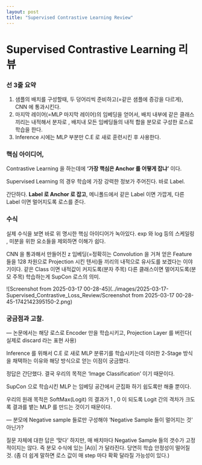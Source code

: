```yaml
---
layout: post
title: "Supervised Contrastive Learning Review"
---
```



# Supervised Contrastive Learning 리뷰

### 선 3줄 요약

1. 샘플의 배치를 구성할때, 두 덩어리씩 준비하고(=같은 샘플에 증강을 다르게), CNN 에 통과시킨다.
2. 마지막 레이어(=MLP 마지막 레이어)의 임베딩을 얻어서, 배치 내부에 같은 클래스끼리는 내적해서 분자로 , 배치내 모든 임베딩들의 내적 합을 분모로 구성한 로스로 학습을 한다.
3. Inference 시에는 MLP 부분만 C.E 로 새로 훈련시킨 후 사용한다.

### 핵심 아이디어,

Contrastive Learning 을 하는데에 **‘가장 핵심은 Anchor 를 어떻게 잡냐’** 이다.

Supervised Learning 의 경우 학습에 가장 강력한 정보가 주어진다. 바로 Label.

간단하다. **Label 로 Anchor 로 잡고**, 메니폴드에서 같은 Label 이면 가깝게, 다른 Label 이면 멀어지도록 로스를 준다.

### 수식

실제 수식을 보면 바로 위 명시한 핵심 아이디어가 녹아있다. exp 와 log 등의 스케일링 , 미분을 위한 요소들을 제외하면 이해가 쉽다.



CNN 을 통과해서 만들어진 z 임베딩(=정확히는 Convolution 을 거쳐 얻은 Feature 들을 128 차원으로 Projection 시킨 텐서)들 끼리의 내적으로 유사도를 보겠다는 이야기이다. 같은 Class 이면 내적값이 커지도록(분자 주목) 다른 클래스이면 멀어지도록(분모 주목) 학습하는게 SupCon 로스의 의미.

![Screenshot from 2025-03-17 00-28-45](../images/2025-03-17-Supervised_Contrastive_Loss_Review/Screenshot from 2025-03-17 00-28-45-1742142395150-2.png)

### 궁금점과 고찰.

—  논문에서는 해당 로스로 Encoder 만을 학습시키고, Projection Layer 를 버린다( 실제로 discard 라는 표현 사용)

Inference 를 위해서 C.E 로 새로 MLP 분류기를 학습시키는데 이러한 2-Stage 방식을 채택하는 이유와 해당 방식으로 얻는 이점이 궁금했다.

정답은 간단했다. 결국 우리의 목적은 ‘Image Classification’ 이기 때문이다.

SupCon 으로 학습시킨 MLP 는 임베딩 공간에서 군집화 하기 쉽도록만 해줄 뿐이다.

우리의 원래 목적은 SoftMax(Logit) 의 결과가 1 , 0 이 되도록 Logit 간의 격차가 크도록 결과를 뱉는 MLP 를 만드는 것이기 때문이다.

— 분모에 Negative sample 들로만 구성해야 ‘Negative Sample 들이 멀어지는 것’ 아닌가?

질문 자체에 대한 답은 ‘맞다’ 하지만, 매 배치마다 Negative Sample 들의 갯수가 고정적이지는 않다. 즉 분모 수식에 있는 |A(i)| 가 달라진다.  당연히 학습 안정성이 떨어질 것. (좀 더 쉽게 말하면 로스 값이 매 step 마다 확확 달라질 가능성이 있다.)
